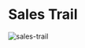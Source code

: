 # Sales Trail

![sales-trail](https://github.com/user-attachments/assets/8ab48385-d237-4655-8425-7d68f3eecbb2)
